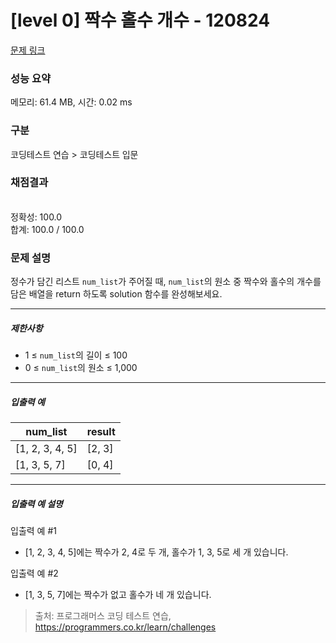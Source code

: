 # [level 0] 짝수 홀수 개수 - 120824 

[문제 링크](https://school.programmers.co.kr/learn/courses/30/lessons/120824) 

### 성능 요약

메모리: 61.4 MB, 시간: 0.02 ms

### 구분

코딩테스트 연습 > 코딩테스트 입문

### 채점결과

<br/>정확성: 100.0<br/>합계: 100.0 / 100.0

### 문제 설명

<p>정수가 담긴 리스트&nbsp;<code>num_list</code>가 주어질 때, <code>num_list</code>의 원소 중 짝수와 홀수의 개수를 담은 배열을 return 하도록 solution 함수를 완성해보세요.</p>

<hr>

<h5>제한사항</h5>

<ul>
<li>1 ≤ <code>num_list</code>의 길이 ≤ 100</li>
<li>0 ≤ <code>num_list</code>의 원소 ≤ 1,000</li>
</ul>

<hr>

<h5>입출력 예</h5>
<table class="table">
        <thead><tr>
<th>num_list</th>
<th>result</th>
</tr>
</thead>
        <tbody><tr>
<td>[1, 2, 3, 4, 5]</td>
<td>[2, 3]</td>
</tr>
<tr>
<td>[1, 3, 5, 7]</td>
<td>[0, 4]</td>
</tr>
</tbody>
      </table>
<hr>

<h5>입출력 예 설명</h5>

<p>입출력 예 #1</p>

<ul>
<li>[1, 2, 3, 4, 5]에는 짝수가 2, 4로 두 개, 홀수가 1, 3, 5로 세 개 있습니다.</li>
</ul>

<p>입출력 예 #2</p>

<ul>
<li>[1, 3, 5, 7]에는 짝수가 없고 홀수가 네 개 있습니다.</li>
</ul>


> 출처: 프로그래머스 코딩 테스트 연습, https://programmers.co.kr/learn/challenges